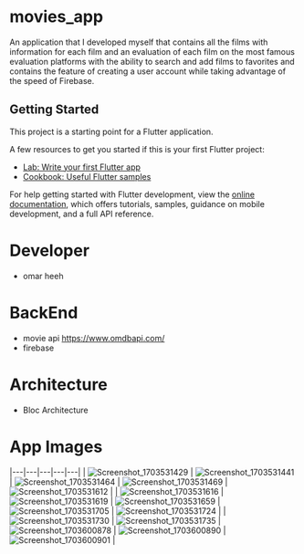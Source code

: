 # movies_app

An application that I developed myself that contains all the films with information for each film and an evaluation of each film on the most famous evaluation platforms with the ability to search and add films to favorites and contains the feature of creating a user account while taking advantage of the speed of Firebase.

## Getting Started

This project is a starting point for a Flutter application.

A few resources to get you started if this is your first Flutter project:

- [Lab: Write your first Flutter app](https://docs.flutter.dev/get-started/codelab)
- [Cookbook: Useful Flutter samples](https://docs.flutter.dev/cookbook)

For help getting started with Flutter development, view the
[online documentation](https://docs.flutter.dev/), which offers tutorials,
samples, guidance on mobile development, and a full API reference.

# Developer

- omar heeh

  
# BackEnd
- movie api https://www.omdbapi.com/
- firebase

# Architecture

- Bloc Architecture
  
# App Images

 
|---|---|---|---|---|
| ![Screenshot_1703531429](https://github.com/omarheeh/movieApp/assets/67519670/d3a30c12-c5f6-4913-9214-83c9c970d5ff)  | ![Screenshot_1703531441](https://github.com/omarheeh/movieApp/assets/67519670/f47ca1af-f681-4803-972d-1adec57bc127)  | ![Screenshot_1703531464](https://github.com/omarheeh/movieApp/assets/67519670/ffefffd7-012f-4a83-b8b4-ea2f6170f645)  | ![Screenshot_1703531469](https://github.com/omarheeh/movieApp/assets/67519670/e67561a0-2a82-4bce-aa21-7aeae474edd1)  |  ![Screenshot_1703531612](https://github.com/omarheeh/movieApp/assets/67519670/08b4146a-1f5f-4883-a70f-b5ee56ffb242) |
|  ![Screenshot_1703531616](https://github.com/omarheeh/movieApp/assets/67519670/8e75e016-1599-4ec8-bb7d-d397efa67335) |  ![Screenshot_1703531619](https://github.com/omarheeh/movieApp/assets/67519670/1ec621bf-4dd4-417e-8e70-dc39bace34dc) |  ![Screenshot_1703531659](https://github.com/omarheeh/movieApp/assets/67519670/f0e16474-3a95-477d-920e-038326f27102) | ![Screenshot_1703531705](https://github.com/omarheeh/movieApp/assets/67519670/a4670026-91dd-4ee6-aa9f-db5dab87fb0a)  |  ![Screenshot_1703531724](https://github.com/omarheeh/movieApp/assets/67519670/a0ee89e1-dd49-44e1-b451-6a5b2406b755) |
|  ![Screenshot_1703531730](https://github.com/omarheeh/movieApp/assets/67519670/46c20574-27c7-4b3a-9c59-a484190d570d) |  ![Screenshot_1703531735](https://github.com/omarheeh/movieApp/assets/67519670/52f863fb-ce77-4fa8-a209-fe34438d2a51) | ![Screenshot_1703600878](https://github.com/omarheeh/movieApp/assets/67519670/70b48d1b-f027-4fbb-b169-a651800e5eb3)  |  ![Screenshot_1703600890](https://github.com/omarheeh/movieApp/assets/67519670/3068b490-30d7-4b30-9d1c-324dd1fc9b4b) |  ![Screenshot_1703600901](https://github.com/omarheeh/movieApp/assets/67519670/283fa902-fc07-40dc-86c7-2e50159ebba7) |















